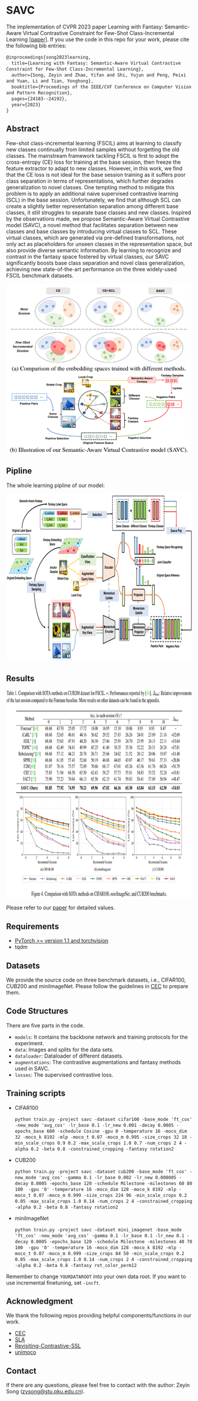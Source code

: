 # SAVC
The implementation of CVPR 2023 paper Learning with Fantasy: Semantic-Aware Virtual Contrastive Constraint for Few-Shot Class-Incremental Learning [[paper]](https://arxiv.org/abs/2304.00426).
If you use the code in this repo for your work, please cite the following bib entries:

```
@inproceedings{song2023learning,
  title={Learning with Fantasy: Semantic-Aware Virtual Contrastive Constraint for Few-Shot Class-Incremental Learning},
  author={Song, Zeyin and Zhao, Yifan and Shi, Yujun and Peng, Peixi and Yuan, Li and Tian, Yonghong},
  booktitle={Proceedings of the IEEE/CVF Conference on Computer Vision and Pattern Recognition},
  pages={24183--24192},
  year={2023}
}
```
## Abstract
Few-shot class-incremental learning (FSCIL) aims at learning to classify new classes continually from limited samples without forgetting the old classes. The mainstream framework tackling FSCIL is first to adopt the cross-entropy (CE) loss for training at the base session, then freeze the feature extractor to adapt to new classes.
However, in this work, we find that the CE loss is not ideal for the base session training as it suffers poor class separation in terms of representations, which further degrades generalization to novel classes. One tempting method to mitigate this problem is to apply an additional naive supervised contrastive learning (SCL) in the base session. Unfortunately, we find that although SCL can create a slightly better representation separation among different base classes, it still struggles to separate base classes and new classes. Inspired by the observations made, we propose Semantic-Aware Virtual Contrastive model (SAVC), a novel method that facilitates separation between new classes and base classes by introducing virtual classes to SCL. These virtual classes, which are generated via pre-defined transformations, not only act as placeholders for unseen classes in the representation space, but also provide diverse semantic information. By learning to recognize and contrast in the fantasy space fostered by virtual classes, our SAVC significantly boosts base class separation and novel class generalization, achieving new state-of-the-art performance on the three widely-used FSCIL benchmark datasets.

<img src='imgs/motivation.png' width='500' height='460'>

## Pipline
The whole learning pipline of our model:

<img src='imgs/pipeline.png' width='900' height='454'>

## Results
<img src='imgs/results.png' width='900' height='563'>

Please refer to our [paper](https://arxiv.org/abs/2304.00426) for detailed values.

## Requirements
- [PyTorch >= version 1.1 and torchvision](https://pytorch.org)
- tqdm

## Datasets
We provide the source code on three benchmark datasets, i.e., CIFAR100, CUB200 and miniImageNet. Please follow the guidelines in [CEC](https://github.com/icoz69/CEC-CVPR2021) to prepare them.

## Code Structures
There are five parts in the code.
 - `models`: It contains the backbone network and training protocols for the experiment.
 - `data`: Images and splits for the data sets.
- `dataloader`: Dataloader of different datasets.
 - `augmentations`: The contrastive augmentations and fantasy methods used in SAVC.
 - `losses`: The supervised contrastive loss.
 
## Training scripts

- CIFAR100

  ```
  python train.py -project savc -dataset cifar100 -base_mode 'ft_cos' -new_mode 'avg_cos' -lr_base 0.1 -lr_new 0.001 -decay 0.0005 -epochs_base 600 -schedule Cosine -gpu 0 -temperature 16 -moco_dim 32 -moco_k 8192 -mlp -moco_t 0.07 -moco_m 0.995 -size_crops 32 18 -min_scale_crops 0.9 0.2 -max_scale_crops 1.0 0.7 -num_crops 2 4 -alpha 0.2 -beta 0.8 -constrained_cropping -fantasy rotation2
  ```
  
- CUB200
    ```
    python train.py -project savc -dataset cub200 -base_mode 'ft_cos' -new_mode 'avg_cos' -gamma 0.1 -lr_base 0.002 -lr_new 0.000005 -decay 0.0005 -epochs_base 120 -schedule Milestone -milestones 60 80 100  -gpu '0' -temperature 16 -moco_dim 128 -moco_k 8192 -mlp -moco_t 0.07 -moco_m 0.999 -size_crops 224 96 -min_scale_crops 0.2 0.05 -max_scale_crops 1.0 0.14 -num_crops 2 4 -constrained_cropping -alpha 0.2 -beta 0.8 -fantasy rotation2 
    ```

- miniImageNet
    ```
    python train.py -project savc -dataset mini_imagenet -base_mode 'ft_cos' -new_mode 'avg_cos' -gamma 0.1 -lr_base 0.1 -lr_new 0.1 -decay 0.0005 -epochs_base 120 -schedule Milestone -milestones 40 70 100  -gpu '0' -temperature 16 -moco_dim 128 -moco_k 8192 -mlp -moco_t 0.07 -moco_m 0.999 -size_crops 84 50 -min_scale_crops 0.2 0.05 -max_scale_crops 1.0 0.14 -num_crops 2 4 -constrained_cropping -alpha 0.2 -beta 0.8 -fantasy rot_color_perm12  
    ```

Remember to change `YOURDATAROOT` into your own data root. If you want to use incremental finetuning, set `-incft`. 

## Acknowledgment
We thank the following repos providing helpful components/functions in our work.

- [CEC](https://github.com/icoz69/CEC-CVPR2021)
- [SLA](https://github.com/hankook/SLA)
- [Revisiting-Contrastive-SSL](https://github.com/wvangansbeke/Revisiting-Contrastive-SSL)
- [unimoco](https://github.com/dddzg/unimoco)

## Contact
If there are any questions, please feel free to contact with the author: Zeyin Song (zysong@stu.pku.edu.cn). 
